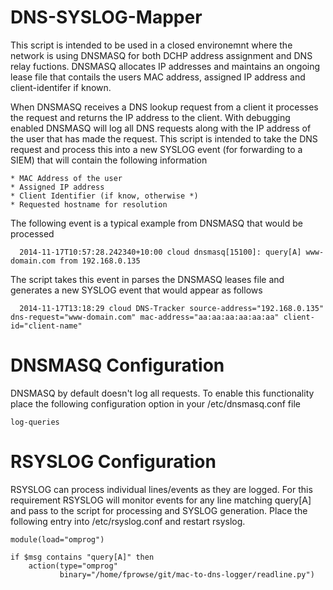 DNS-SYSLOG-Mapper   
=================
This script is intended to be used in a closed environemnt where the network is using DNSMASQ for both DCHP address assignment and DNS relay fuctions. DNSMASQ allocates IP addresses and maintains an ongoing lease file that contails the users MAC address, assigned IP address and client-identifer if known. 

When DNSMASQ receives a DNS lookup request from a client it processes the request and returns the IP address to the client. With debugging enabled DNSMASQ will log all DNS requests along with the IP address of the user that has made the request. This script is intended to take the DNS request and process this into a new SYSLOG event (for forwarding to a SIEM) that will contain the following information

```
* MAC Address of the user 
* Assigned IP address
* Client Identifier (if know, otherwise *)
* Requested hostname for resolution 
```

The following event is a typical example from DNSMASQ that would be processed 
```
  2014-11-17T10:57:28.242340+10:00 cloud dnsmasq[15100]: query[A] www-domain.com from 192.168.0.135
```
The script takes this event in parses the DNSMASQ leases file and generates a new SYSLOG event that would appear as follows
```
  2014-11-17T13:18:29 cloud DNS-Tracker source-address="192.168.0.135" dns-request="www-domain.com" mac-address="aa:aa:aa:aa:aa:aa" client-id="client-name" 
```

DNSMASQ Configuration
=====================
DNSMASQ by default doesn't log all requests. To enable this functionality place the following configuration option in your /etc/dnsmasq.conf file
```
log-queries
```
RSYSLOG Configuration
=====================
RSYSLOG can process individual lines/events as they are logged. For this requirement RSYSLOG will monitor events for any line matching query[A] and pass to the script for processing and SYSLOG generation. Place the following entry into /etc/rsyslog.conf and restart rsyslog. 

```
module(load="omprog")

if $msg contains "query[A]" then 
    action(type="omprog"
           binary="/home/fprowse/git/mac-to-dns-logger/readline.py")
```



    

